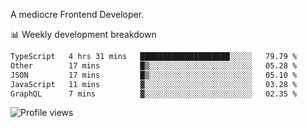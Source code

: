 A mediocre Frontend Developer.

📊 Weekly development breakdown
<!--START_SECTION:waka-->

```txt
TypeScript   4 hrs 31 mins   ████████████████████░░░░░   79.79 %
Other        17 mins         █▒░░░░░░░░░░░░░░░░░░░░░░░   05.28 %
JSON         17 mins         █▒░░░░░░░░░░░░░░░░░░░░░░░   05.10 %
JavaScript   11 mins         ▓░░░░░░░░░░░░░░░░░░░░░░░░   03.28 %
GraphQL      7 mins          ▓░░░░░░░░░░░░░░░░░░░░░░░░   02.35 %
```

<!--END_SECTION:waka-->

<img src="https://gpvc.arturio.dev/iqbalfasri" alt="Profile views"/>
